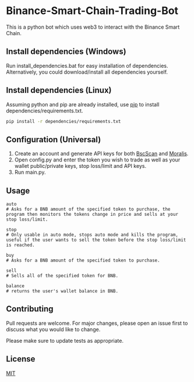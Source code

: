 # Binance-Smart-Chain-Trading-Bot

This is a python bot which uses web3 to interact with the Binance Smart Chain.



## Install dependencies (Windows)

Run install_dependencies.bat for easy installation of dependencies. Alternatively, you could download/install all dependencies yourself.



## Install dependencies (Linux)
Assuming python and pip are already installed, use [pip](https://pip.pypa.io/en/stable/) to install dependencies/requirements.txt.

```bash
pip install -r dependencies/requirements.txt
```

## Configuration (Universal)
1. Create an account and generate API keys for both [BscScan](https://bscscan.com/) and [Moralis](https://moralis.io/).
2. Open config.py and enter the token you wish to trade as well as your wallet public/private keys, stop loss/limit and API keys.
3. Run main.py.

## Usage

```basg
auto
# Asks for a BNB amount of the specified token to purchase, the program then monitors the tokens change in price and sells at your stop loss/limit.

stop
# Only usable in auto mode, stops auto mode and kills the program, useful if the user wants to sell the token before the stop loss/limit is reached.

buy
# Asks for a BNB amount of the specified token to purchase.

sell
# Sells all of the specified token for BNB.

balance
# returns the user's wallet balance in BNB.

```

## Contributing
Pull requests are welcome. For major changes, please open an issue first to discuss what you would like to change.

Please make sure to update tests as appropriate.

## License
[MIT](https://choosealicense.com/licenses/mit/)
